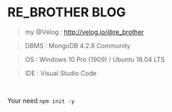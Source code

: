 # RE_BROTHER BLOG
> my @Velog : http://velog.io/@re_brother

> DBMS : MongoDB 4.2.8 Community

> OS : Windows 10 Pro (1909) / Ubuntu 18.04 LTS

> IDE : Visual Studio Code

<br>

Your need ``npm init -y``
